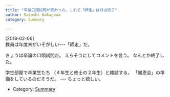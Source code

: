 ```yaml
---
title: "卒論口頭試問が終わった。これで「師走」はほぼ終了"
author: Satoshi Nakagawa
category: Summary

---
```


[2018-02-06]  
 教員は年度末がいそがしい---「師走」だ。

 きょうは卒論の口頭試問だ。
えらそうにしてコメントを言う。
なんとか終了した。

 学生部屋で卒業生たち
（４年生と修士の２年生）と雑談する。
「謝恩会」の準備をしているのだそうだ。
--- ちょっと嬉しい。

- Category: [Summary](categories.html#Summary)

